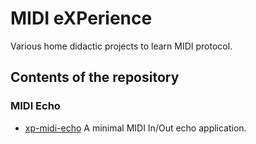 # MIDI eXPerience
Various home didactic projects to learn MIDI protocol.


## Contents of the repository

### MIDI Echo
* [xp-midi-echo](xp-midi-echo.X/)
A minimal MIDI In/Out echo application.